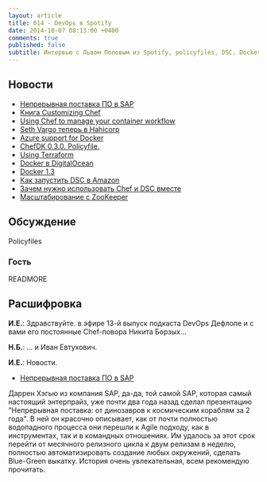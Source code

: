 ```yaml
---
layout: article
title: 014 - DevOps в Spotify
date: 2014-10-07 08:13:00 +0400
comments: true
published: false
subtitle: Интервью с Львом Поповым из Spotify, policyfiles, DSC, Docker и Terraform
---
```


## Новости

* [Непрерывная поставка ПО в SAP](http://www.jfokus.se/jfokus13/preso/jf13_ContinuousDelivery.pdf)
* [Книга Customizing Chef](http://shop.oreilly.com/product/0636920032984.do)
* [Using Chef to manage your container workflow](https://speakerdeck.com/tduffield/using-chef-to-manage-your-container-workflow)
* [Seth Vargo теперь в Hahicorp](https://hashicorp.com/blog/seth-joins-hashicorp.html)
* [Azure support for Docker](http://azure.microsoft.com/blog/2014/10/15/new-windows-server-containers-and-azure-support-for-docker/)
* [ChefDK 0.3.0. Policyfile.](https://www.getchef.com/blog/2014/10/02/chefdk-0-3-0-released-introducing-policyfiles/)
* [Using Terraform](http://www.slideshare.net/sjourdan/terraform-human-talks)
* [Docker в DigitalOcean](https://www.digitalocean.com/features/one-click-apps/docker/)
* [Docker 1.3](https://blog.docker.com/2014/10/docker-1-3-signed-images-process-injection-security-options-mac-shared-directories/)
* [Как запустить DSC в Amazon](https://aws.amazon.com/blogs/aws/powershell-dsc-setup-quick-ref/)
* [Зачем нужно использовать Chef и DSC вместе](https://www.getchef.com/blog/2014/09/03/why-chef-dsc-revisited/)
* [Масштабирование с ZooKeeper](http://yellerapp.com/posts/2014-05-14-zookeeper-feature-flags.html)

## Обсуждение

Policyfiles

### Гость


READMORE

## Расшифровка

**И.Е.**: Здравствуйте. в эфире 13-й выпуск подкаста DevOps Дефлопе и с вами его постоянные Chef-повора Никита Борзых…

**Н.Б.**: … и Иван Евтухович.

**И.Е.**: Новости.

* [Непрерывная поставка ПО в SAP](http://www.jfokus.se/jfokus13/preso/jf13_ContinuousDelivery.pdf)

Даррен Хэгью из компания SAP, да-да, той самой SAP, которая самый настоящий энтерпрайз, уже почти два года назад сделал
презентацию "Непрерывная поставка: от динозавров к космическим кораблям за 2 года". В ней он красочно описывает, как от
почти полностью водопадного процесса они перешли к Agile подходу, как в инструментах, так и в командных отношениях.
Им удалось за этот срок перейти от месячного релизного цикла к двум релизам в неделю, полностью автоматизировать
создание любых окружений, сделать Blue-Green выкатку. История очень увлекательная, всем рекомендую прочитать.



